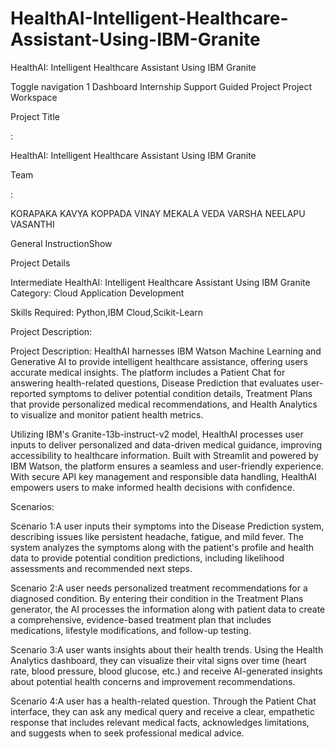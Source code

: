# HealthAI-Intelligent-Healthcare-Assistant-Using-IBM-Granite
HealthAI: Intelligent Healthcare Assistant Using IBM Granite

Toggle navigation
1
 Dashboard
 Internship
 Support
Guided Project
Project Workspace

Project Title

:

HealthAI: Intelligent Healthcare Assistant Using IBM Granite

Team

:

KORAPAKA KAVYA
KOPPADA VINAY
MEKALA VEDA VARSHA
NEELAPU VASANTHI

General InstructionShow
               
Project Details

 
Intermediate
HealthAI: Intelligent Healthcare Assistant Using IBM Granite
Category: Cloud Application Development

Skills Required:
Python,IBM Cloud,Scikit-Learn

Project Description:

Project Description:
HealthAI harnesses IBM Watson Machine Learning and Generative AI to provide intelligent healthcare assistance, offering users accurate medical insights. The platform includes a Patient Chat for answering health-related questions, Disease Prediction that evaluates user-reported symptoms to deliver potential condition details, Treatment Plans that provide personalized medical recommendations, and Health Analytics to visualize and monitor patient health metrics.

Utilizing IBM's Granite-13b-instruct-v2 model, HealthAI processes user inputs to deliver personalized and data-driven medical guidance, improving accessibility to healthcare information. Built with Streamlit and powered by IBM Watson, the platform ensures a seamless and user-friendly experience. With secure API key management and responsible data handling, HealthAI empowers users to make informed health decisions with confidence.

Scenarios:

Scenario 1:A user inputs their symptoms into the Disease Prediction system, describing issues like persistent headache, fatigue, and mild fever. The system analyzes the symptoms along with the patient's profile and health data to provide potential condition predictions, including likelihood assessments and recommended next steps.

Scenario 2:A user needs personalized treatment recommendations for a diagnosed condition. By entering their condition in the Treatment Plans generator, the AI processes the information along with patient data to create a comprehensive, evidence-based treatment plan that includes medications, lifestyle modifications, and follow-up testing.

Scenario 3:A user wants insights about their health trends. Using the Health Analytics dashboard, they can visualize their vital signs over time (heart rate, blood pressure, blood glucose, etc.) and receive AI-generated insights about potential health concerns and improvement recommendations.

Scenario 4:A user has a health-related question. Through the Patient Chat interface, they can ask any medical query and receive a clear, empathetic response that includes relevant medical facts, acknowledges limitations, and suggests when to seek professional medical advice.


